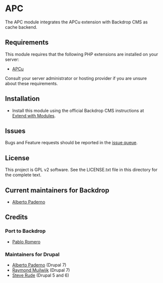 # APC

The APC module integrates the APCu extension with Backdrop CMS as cache backend.


## Requirements

This module requires that the following PHP extensions are installed on your
server:

- [APCu](https://www.php.net/manual/en/book.apcu.php)

Consult your server administrator or hosting provider if you are unsure about
these requirements.


## Installation

- Install this module using the official Backdrop CMS instructions at
  [Extend with Modules](https://docs.backdropcms.org/documentation/extend-with-modules).

## Issues

Bugs and Feature requests should be reported in the
[issue queue](https://github.com/backdrop-contrib/apc/issues).


## License
This project is GPL v2 software. See the LICENSE.txt file in this directory for
the complete text.


## Current maintainers for Backdrop

- [Alberto Paderno](https://github.com/avpaderno)


## Credits

### Port to Backdrop

- [Pablo Romero](https://github.com/pablo-romero)

### Maintainers for Drupal

- [Alberto Paderno](https:://www.drupal.org/u/avpaderno) (Drupal 7)
- [Raymond Muilwijk](https://www.drupal.org/u/r.muilwijk) (Drupal 7)
- [Steve Rude](https://www.drupal.org/u/slantview) (Drupal 5 and 6)
